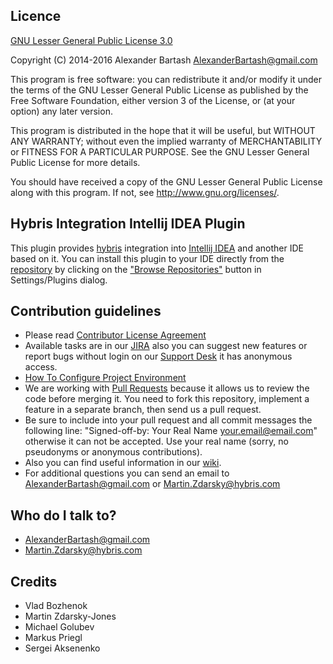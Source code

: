 ## Licence ##

[GNU Lesser General Public License 3.0](http://www.gnu.org/licenses/)

Copyright (C) 2014-2016 Alexander Bartash <AlexanderBartash@gmail.com>

This program is free software: you can redistribute it and/or modify
it under the terms of the GNU Lesser General Public License as
published by the Free Software Foundation, either version 3 of the
License, or (at your option) any later version.

This program is distributed in the hope that it will be useful,
but WITHOUT ANY WARRANTY; without even the implied warranty of
MERCHANTABILITY or FITNESS FOR A PARTICULAR PURPOSE.
See the GNU Lesser General Public License for more details.

You should have received a copy of the GNU Lesser General Public License
along with this program. If not, see <http://www.gnu.org/licenses/>.

## Hybris Integration Intellij IDEA Plugin ##

This plugin provides [hybris](https://hybris.com/ru/) integration into [Intellij IDEA](https://www.jetbrains.com/idea/) and another IDE based on it.
You can install this plugin to your IDE directly from the [repository](https://plugins.jetbrains.com/plugin/7525) by clicking on the ["Browse Repositories"](https://www.jetbrains.com/idea/help/installing-updating-and-uninstalling-repository-plugins.html) button in Settings/Plugins dialog.

## Contribution guidelines ##

* Please read [Contributor License Agreement](http://developercertificate.org/)
* Available tasks are in our [JIRA](https://hybris-integration.atlassian.net/projects/IIP) also you can suggest new features or report bugs without login on our [Support Desk](https://hybris-integration.atlassian.net/projects/IIPS) it has anonymous access.
* [How To Configure Project Environment](https://bitbucket.org/AlexanderBartash/hybris-integration-intellij-idea-plugin/wiki/How%20To%20Configure%20Project%20Environment)
* We are working with [Pull Requests](https://www.atlassian.com/git/tutorials/making-a-pull-request/) because it allows us to review the code before merging it. You need to fork this repository, implement a feature in a separate branch, then send us a pull request.
* Be sure to include into your pull request and all commit messages the following line: "Signed-off-by: Your Real Name <your.email@email.com>" otherwise it can not be accepted. Use your real name (sorry, no pseudonyms or anonymous contributions).
* Also you can find useful information in our [wiki](https://hybris-integration.atlassian.net/wiki/display/IIPPS/Intellij+IDEA+Plugin+Public+Space).
* For additional questions you can send an email to AlexanderBartash@gmail.com or Martin.Zdarsky@hybris.com

## Who do I talk to? ##

* AlexanderBartash@gmail.com
* Martin.Zdarsky@hybris.com

## Credits ##
* Vlad Bozhenok
* Martin Zdarsky-Jones
* Michael Golubev
* Markus Priegl
* Sergei Aksenenko